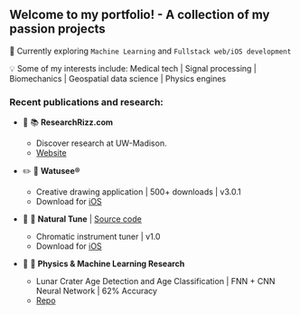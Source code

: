 ## Welcome to my portfolio! - A collection of my passion projects

🎯 Currently exploring `Machine Learning` and `Fullstack web/iOS development`

💡 Some of my interests include: Medical tech | Signal processing | Biomechanics | Geospatial data science | Physics engines

### Recent publications and research:
* :mag_right: :books: **ResearchRizz.com**
  * Discover research at UW-Madison.
  * [Website](https://www.researchrizz.com)

* :pencil2: :art: **Watusee®**
  * Creative drawing application | 500+ downloads | v3.0.1
  * Download for [iOS](https://apps.apple.com/us/app/watusee/id1633847831)
  
* :musical_note: :saxophone: **Natural Tune** | [Source code](https://github.com/EvanC8/Chromatic-Tuner)
  * Chromatic instrument tuner | v1.0
  * Download for [iOS](https://apps.apple.com/us/app/natural-tune/id6745803612)

* :satellite: :first_quarter_moon_with_face:  **Physics & Machine Learning Research**
  * Lunar Crater Age Detection and Age Classification | FNN + CNN Neural Network | 62% Accuracy
  * [Repo](https://github.com/EvanC8/Lunar-Crater-Age-Classification)
